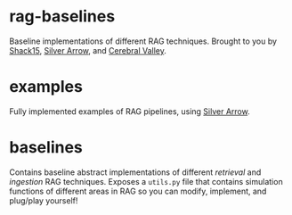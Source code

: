 # rag-baselines
Baseline implementations of different RAG techniques. Brought to you by [Shack15](https://www.shack15.com/), [Silver Arrow](https://silverarrow.ai), and [Cerebral Valley](https://cerebralvalley.ai). 

# examples
Fully implemented examples of RAG pipelines, using [Silver Arrow](https://silverarrow.ai). 

# baselines
Contains baseline abstract implementations of different *retrieval* and *ingestion* RAG techniques. Exposes a `utils.py` file that contains
simulation functions of different areas in RAG so you can modify, implement, and plug/play yourself!